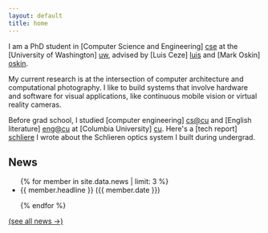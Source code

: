 ```yaml
---
layout: default
title: home
---
```


I am a PhD student in [Computer Science and Engineering] [cse] at the [University of Washington] [uw], advised by [Luis Ceze] [luis] and [Mark Oskin] [oskin]. 

My current research is at the intersection of computer architecture and computational photography. I like to build systems that involve hardware and software for visual applications, like continuous mobile vision or virtual reality cameras.

Before grad school, I studied [computer engineering] [cs@cu] and [English literature] [eng@cu] at [Columbia University] [cu]. Here's a [tech report] [schliere] I wrote about the Schlieren optics system I built during undergrad.

[cse]: http://cs.washington.edu/
[uw]: http://washington.edu
[luis]: http://homes.cs.washington.edu/~luisceze
[oskin]: http://homes.cs.washington.edu/~oskin
[cs@cu]: http://www.cs.columbia.edu
[eng@cu]: http://english.columbia.edu
[cu]: http://www.columbia.edu
[schliere]: http://academiccommons.columbia.edu/catalog/ac:162659

<section id="news">
<h2>News</h2>
<ul class="tablelist">
{% for member in site.data.news | limit: 3 %}
<li>
<span class="news_item">{{ member.headline }}</span>
<span class="news_date">({{ member.date }})</span>
</li>


{% endfor %}
</ul>
<a href="{{site.baseurl}}/news.html">(see all news &rarr;)</a>

</section>
